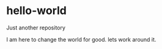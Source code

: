 # hello-world
Just another repository



I am here to change the world for good.
lets work around it.
